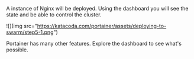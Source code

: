 A instance of Nginx will be deployed. Using the dashboard you will see the state and be able to control the cluster.

![](img src="https://katacoda.com/portainer/assets/deploying-to-swarm/step5-1.png")

Portainer has many other features. Explore the dashboard to see what's possible.
